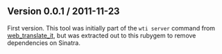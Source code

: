 ## Version 0.0.1 / 2011-11-23

First version. This tool was initially part of the `wti server` command from [web_translate_it](https://github.com/AtelierConvivialite/webtranslateit), but was extracted out to this rubygem to remove dependencies on Sinatra.